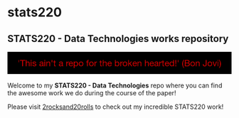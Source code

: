 # stats220
## STATS220 - Data Technologies works repository

![welcome_image](repo_image.png)  

Welcome to my **STATS220 - Data Technologies** repo where you can find the awesome work we do during the course of the paper!


Please visit [2rocksand20rolls](https://neverkam.github.io/stats220/) to check out my incredible STATS220 work!
